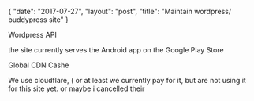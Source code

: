 {
   "date": "2017-07-27",
   "layout": "post",
   "title": "Maintain wordpress/ buddypress site"
}

Wordpress API

the site currently serves the Android app on the Google Play Store

Global CDN Cashe

We use cloudflare, ( or at least we currently pay for it, but are not using it for this site yet. or maybe i cancelled their 